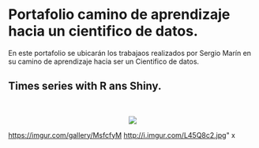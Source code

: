 # Portafolio camino de aprendizaje hacia un cientifico de datos.

En este portafolio se ubicarán los trabajaos realizados por Sergio Marín en su camino de aprendizaje hacia ser un Cientifico de datos.

## Times series with R ans Shiny.

<br/>
<p align="center">
  <img src="[Imgur](https://i.imgur.com/MUuv4l5.jpg)">
</p>

https://imgur.com/gallery/MsfcfyM
http://i.imgur.com/L45Q8c2.jpg"
x


